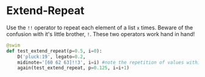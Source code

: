 # Extend-Repeat

Use the `!!` operator to repeat each element of a list `x` times. Beware of the confusion with it's little brother, `!`. These two operators work hand in hand!

```python
@swim
def test_extend_repeat(p=0.5, i=0):
    D('pluck:19', legato=0.2,
    midinote='[60 62 63]!!3', i=i) #note the repetition of values within the list
    again(test_extend_repeat, p=0.125, i=i+1)
```
